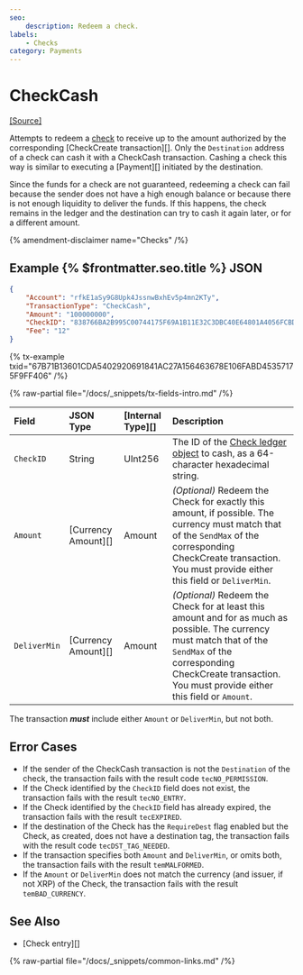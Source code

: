 ```yaml
---
seo:
    description: Redeem a check.
labels:
    - Checks
category: Payments
---
```

# CheckCash
[[Source]](https://github.com/XRPLF/rippled/blob/master/src/xrpld/app/tx/detail/CashCheck.cpp "Source")

Attempts to redeem a [check](../../../../concepts/payment-types/checks.md) to receive up to the amount authorized by the corresponding [CheckCreate transaction][]. Only the `Destination` address of a check can cash it with a CheckCash transaction. Cashing a check this way is similar to executing a [Payment][] initiated by the destination.

Since the funds for a check are not guaranteed, redeeming a check can fail because the sender does not have a high enough balance or because there is not enough liquidity to deliver the funds. If this happens, the check remains in the ledger and the destination can try to cash it again later, or for a different amount.

{% amendment-disclaimer name="Checks" /%}

## Example {% $frontmatter.seo.title %} JSON

```json
{
    "Account": "rfkE1aSy9G8Upk4JssnwBxhEv5p4mn2KTy",
    "TransactionType": "CheckCash",
    "Amount": "100000000",
    "CheckID": "838766BA2B995C00744175F69A1B11E32C3DBC40E64801A4056FCBD657F57334",
    "Fee": "12"
}
```

{% tx-example txid="67B71B13601CDA5402920691841AC27A156463678E106FABD45357175F9FF406" /%}

{% raw-partial file="/docs/_snippets/tx-fields-intro.md" /%}

| Field        | JSON Type           | [Internal Type][] | Description         |
|:-------------|:--------------------|:------------------|:--------------------|
| `CheckID`    | String              | UInt256           | The ID of the [Check ledger object](../../ledger-data/ledger-entry-types/check.md) to cash, as a 64-character hexadecimal string. |
| `Amount`     | [Currency Amount][] | Amount            | _(Optional)_ Redeem the Check for exactly this amount, if possible. The currency must match that of the `SendMax` of the corresponding CheckCreate transaction. You must provide either this field or `DeliverMin`. |
| `DeliverMin` | [Currency Amount][] | Amount            | _(Optional)_ Redeem the Check for at least this amount and for as much as possible. The currency must match that of the `SendMax` of the corresponding CheckCreate transaction. You must provide either this field or `Amount`. |

The transaction ***must*** include either `Amount` or `DeliverMin`, but not both.

## Error Cases

- If the sender of the CheckCash transaction is not the `Destination` of the check, the transaction fails with the result code `tecNO_PERMISSION`.
- If the Check identified by the `CheckID` field does not exist, the transaction fails with the result `tecNO_ENTRY`.
- If the Check identified by the `CheckID` field has already expired, the transaction fails with the result `tecEXPIRED`.
- If the destination of the Check has the `RequireDest` flag enabled but the Check, as created, does not have a destination tag, the transaction fails with the result code `tecDST_TAG_NEEDED`.
- If the transaction specifies both `Amount` and `DeliverMin`, or omits both, the transaction fails with the result `temMALFORMED`.
- If the `Amount` or `DeliverMin` does not match the currency (and issuer, if not XRP) of the Check, the transaction fails with the result `temBAD_CURRENCY`.

## See Also

- [Check entry][]

{% raw-partial file="/docs/_snippets/common-links.md" /%}
